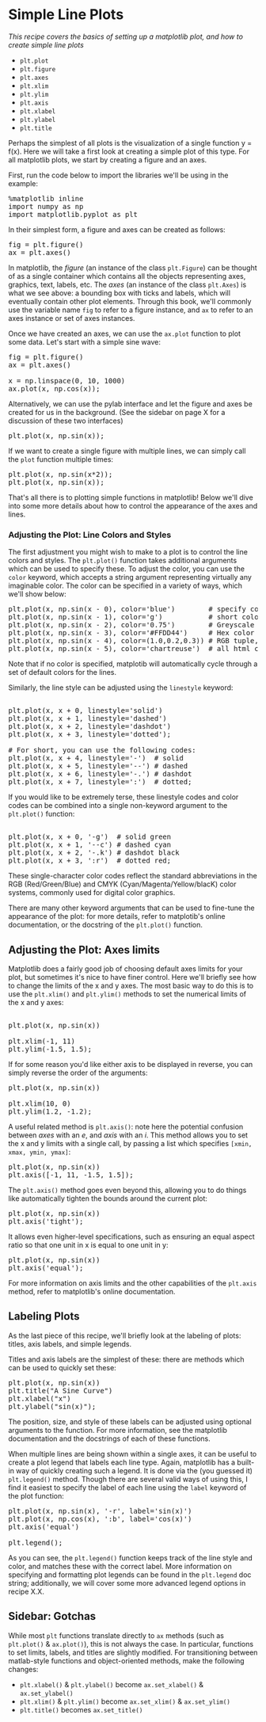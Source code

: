 # Simple Line Plots


*This recipe covers the basics of setting up a matplotlib plot, and how to create simple line plots*

- ``plt.plot``
- ``plt.figure``
- ``plt.axes``
- ``plt.xlim``
- ``plt.ylim``
- ``plt.axis``
- ``plt.xlabel``
- ``plt.ylabel``
- ``plt.title``

Perhaps the simplest of all plots is the visualization of a single function <span data-type="tex">y = f(x)</span>.
Here we will take a first look at creating a simple plot of this type.
For all matplotlib plots, we start by creating a figure and an axes.

First, run the code below to import the libraries we'll be using in the example:

<pre data-code-language="python" data-executable="true" data-type="programlisting">
%matplotlib inline
import numpy as np
import matplotlib.pyplot as plt
</pre>

In their simplest form, a figure and axes can be created as follows:


<pre data-code-language="python" data-executable="true" data-type="programlisting">
fig = plt.figure()
ax = plt.axes()
</pre>


In matplotlib, the *figure* (an instance of the class ``plt.Figure``) can be thought of as a single container which contains all the objects representing axes, graphics, text, labels, etc.
The *axes* (an instance of the class ``plt.Axes``) is what we see above: a bounding box with ticks and labels, which will eventually contain other plot elements.
Through this book, we'll commonly use the variable name ``fig`` to refer to a figure instance, and ``ax`` to refer to an axes instance or set of axes instances.

Once we have created an axes, we can use the ``ax.plot`` function to plot some data. Let's start with a simple sine wave:


<pre data-code-language="python" data-executable="true" data-type="programlisting">
fig = plt.figure()
ax = plt.axes()

x = np.linspace(0, 10, 1000)
ax.plot(x, np.cos(x));
</pre>


Alternatively, we can use the pylab interface and let the figure and axes be created for us in the background.
(See the sidebar on page X for a discussion of these two interfaces)


<pre data-code-language="python" data-executable="true" data-type="programlisting">
plt.plot(x, np.sin(x));
</pre>


If we want to create a single figure with multiple lines, we can simply call the ``plot`` function multiple times:


<pre data-code-language="python" data-executable="true" data-type="programlisting">
plt.plot(x, np.sin(x*2));
plt.plot(x, np.sin(x));
</pre>


That's all there is to plotting simple functions in matplotlib!
Below we'll dive into some more details about how to control the appearance of the axes and lines.

### Adjusting the Plot: Line Colors and Styles


The first adjustment you might wish to make to a plot is to control the line colors and styles.
The ``plt.plot()`` function takes additional arguments which can be used to specify these.
To adjust the color, you can use the ``color`` keyword, which accepts a string argument representing virtually any imaginable color.
The color can be specified in a variety of ways, which we'll show below:


<pre data-code-language="python" data-executable="true" data-type="programlisting">
plt.plot(x, np.sin(x - 0), color='blue')        # specify color by name
plt.plot(x, np.sin(x - 1), color='g')           # short color code (works for rgb & cmyk)
plt.plot(x, np.sin(x - 2), color='0.75')        # Greyscale between 0 and 1
plt.plot(x, np.sin(x - 3), color='#FFDD44')     # Hex color code (RRGGBB from 00 to FF)
plt.plot(x, np.sin(x - 4), color=(1.0,0.2,0.3)) # RGB tuple, between 0 and 1
plt.plot(x, np.sin(x - 5), color='chartreuse')  # all html color names are supported;
</pre>


Note that if no color is specified, matplotib will automatically cycle through a set of default colors for the lines.

Similarly, the line style can be adjusted using the ``linestyle`` keyword:


<pre data-code-language="python" data-executable="true" data-type="programlisting">

plt.plot(x, x + 0, linestyle='solid')
plt.plot(x, x + 1, linestyle='dashed')
plt.plot(x, x + 2, linestyle='dashdot')
plt.plot(x, x + 3, linestyle='dotted');

# For short, you can use the following codes:
plt.plot(x, x + 4, linestyle='-')  # solid
plt.plot(x, x + 5, linestyle='--') # dashed
plt.plot(x, x + 6, linestyle='-.') # dashdot
plt.plot(x, x + 7, linestyle=':')  # dotted;
</pre>


If you would like to be extremely terse, these linestyle codes and color codes can be combined into a single non-keyword argument to the ``plt.plot()`` function:


<pre data-code-language="python" data-executable="true" data-type="programlisting">

plt.plot(x, x + 0, '-g')  # solid green
plt.plot(x, x + 1, '--c') # dashed cyan
plt.plot(x, x + 2, '-.k') # dashdot black
plt.plot(x, x + 3, ':r')  # dotted red;
</pre>


These single-character color codes reflect the standard abbreviations in the RGB (Red/Green/Blue) and CMYK (Cyan/Magenta/Yellow/blacK) color systems, commonly used for digital color graphics.

There are many other keyword arguments that can be used to fine-tune the appearance of the plot: for more details, refer to matplotib's online documentation, or the docstring of the ``plt.plot()`` function.

## Adjusting the Plot: Axes limits


Matplotlib does a fairly good job of choosing default axes limits for your plot, but sometimes it's nice to have finer control.
Here we'll briefly see how to change the limits of the x and y axes.
The most basic way to do this is to use the ``plt.xlim()`` and ``plt.ylim()`` methods to set the numerical limits of the x and y axes:


<pre data-code-language="python" data-executable="true" data-type="programlisting">

plt.plot(x, np.sin(x))

plt.xlim(-1, 11)
plt.ylim(-1.5, 1.5);
</pre>


If for some reason you'd like either axis to be displayed in reverse, you can simply reverse the order of the arguments:


<pre data-code-language="python" data-executable="true" data-type="programlisting">
plt.plot(x, np.sin(x))

plt.xlim(10, 0)
plt.ylim(1.2, -1.2);
</pre>


A useful related method is ``plt.axis()``: note here the potential confusion between *axes* with an *e*, and *axis* with an *i*.
This method allows you to set the x and y limits with a single call, by passing a list which specifies ``[xmin, xmax, ymin, ymax]``:


<pre data-code-language="python" data-executable="true" data-type="programlisting">
plt.plot(x, np.sin(x))
plt.axis([-1, 11, -1.5, 1.5]);
</pre>


The ``plt.axis()`` method goes even beyond this, allowing you to do things like automatically tighten the bounds around the current plot:


<pre data-code-language="python" data-executable="true" data-type="programlisting">
plt.plot(x, np.sin(x))
plt.axis('tight');
</pre>


It allows even higher-level specifications, such as ensuring an equal aspect ratio so that one unit in x is equal to one unit in y:


<pre data-code-language="python" data-executable="true" data-type="programlisting">
plt.plot(x, np.sin(x))
plt.axis('equal');
</pre>


For more information on axis limits and the other capabilities of the ``plt.axis`` method, refer to matplotlib's online documentation.

## Labeling Plots


As the last piece of this recipe, we'll briefly look at the labeling of plots: titles, axis labels, and simple legends.

Titles and axis labels are the simplest of these: there are methods which can be used to quickly set these:


<pre data-code-language="python" data-executable="true" data-type="programlisting">
plt.plot(x, np.sin(x))
plt.title("A Sine Curve")
plt.xlabel("x")
plt.ylabel("sin(x)");
</pre>


The position, size, and style of these labels can be adjusted using optional arguments to the function.
For more information, see the matplotlib documentation and the docstrings of each of these functions.

When multiple lines are being shown within a single axes, it can be useful to create a plot legend that labels each line type.
Again, matplotlib has a built-in way of quickly creating such a legend.
It is done via the (you guessed it) ``plt.legend()`` method.
Though there are several valid ways of using this, I find it easiest to specify the label of each line using the ``label`` keyword of the plot function:


<pre data-code-language="python" data-executable="true" data-type="programlisting">
plt.plot(x, np.sin(x), '-r', label='sin(x)')
plt.plot(x, np.cos(x), ':b', label='cos(x)')
plt.axis('equal')

plt.legend();
</pre>


As you can see, the ``plt.legend()`` function keeps track of the line style and color, and matches these with the correct label.
More information on specifying and formatting plot legends can be found in the ``plt.legend`` doc string; additionally, we will cover some more advanced legend options in recipe X.X.

## Sidebar: Gotchas


While most ``plt`` functions translate directly to ``ax`` methods (such as ``plt.plot()`` & ``ax.plot()``), this is not always the case. In particular, functions to set limits, labels, and titles are slightly modified.
For transitioning between matlab-style functions and object-oriented methods, make the following changes:

- ``plt.xlabel()`` & ``plt.ylabel()`` become ``ax.set_xlabel()`` & ``ax.set_ylabel()``
- ``plt.xlim()`` & ``plt.ylim()`` become ``ax.set_xlim()`` & ``ax.set_ylim()``
- ``plt.title()`` becomes ``ax.set_title()``




